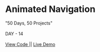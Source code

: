 # Animated Navigation
"50 Days, 50 Projects"
<br> 
<br>
DAY - 14 
<br> 
<br> 
<a href="https://github.com/pushpakumari5117/animatedNavigation"> View Code </a> 
|| 
<a href="https://pushpakumari5117.github.io/animatedNavigation/"> Live Demo </a>

